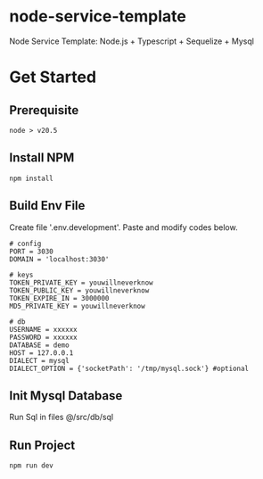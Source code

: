 # node-service-template

Node Service Template: Node.js + Typescript + Sequelize + Mysql

# Get Started

## Prerequisite

```shell
node > v20.5
```

## Install NPM

```shell
npm install
```

## Build Env File

Create file '.env.development'.
Paste and modify codes below.

```shell
# config
PORT = 3030
DOMAIN = 'localhost:3030'

# keys
TOKEN_PRIVATE_KEY = youwillneverknow
TOKEN_PUBLIC_KEY = youwillneverknow
TOKEN_EXPIRE_IN = 3000000
MD5_PRIVATE_KEY = youwillneverknow

# db
USERNAME = xxxxxx
PASSWORD = xxxxxx
DATABASE = demo
HOST = 127.0.0.1
DIALECT = mysql
DIALECT_OPTION = {'socketPath': '/tmp/mysql.sock'} #optional
```

## Init Mysql Database

Run Sql in files @/src/db/sql

## Run Project

```shell
npm run dev
```
